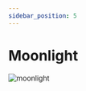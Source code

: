 ```yaml
---
sidebar_position: 5
---
```


# Moonlight

![moonlight](https://vwiki.valorserver.com/api/item/picture/moonlight)
